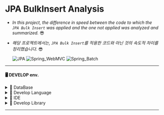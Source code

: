 # JPA BulkInsert Analysis
- _In this project, the difference in speed between the code to which the ```JPA Bulk Insert``` was applied and the one not applied was analyzed and summarized._ 😎    
- _해당 프로젝트에서는, ```JPA Bulk Insert```를 적용한 코드와 아닌 것의 속도적 차이를 정리했습니다._ 😎

  ![JPA](https://img.shields.io/badge/JPA-2.2.4-orange.svg) ![Spring_WebMVC](https://img.shields.io/badge/Java_Spring_WebMVC-5.2.3-orange.svg) ![Spring_Batch](https://img.shields.io/badge/Java_Spring_Batch-2.2.6-orange.svg)

---
#### 🖥 DEVELOP env.     
<details>
    <summary>🔎 DataBase</summary>

 No Database yet..

</details>

<details>
    <summary>🔎 Develop Language</summary>

 No Language yet..

</details>

<details>
    <summary>🔎 IDE </summary>

 No IDE yet..

</details>

<details>
    <summary>🔎 Develop Library </summary>

 No Library yet..

</details>

---
